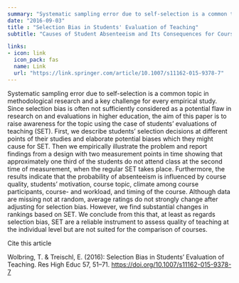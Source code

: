 ```yaml
---
summary: "Systematic sampling error due to self-selection is a common topic in methodological research and a key challenge for every empirical study. Since selection bias is often not sufficiently considered as a potential flaw in research on and evaluations in higher education, the aim of this paper is to raise awareness for the topic using the case of students’ evaluations of teaching (SET). First, we ..."
date: "2016-09-03"
title : "Selection Bias in Students' Evaluation of Teaching"
subtitle: "Causes of Student Absenteeism and Its Consequences for Course Ratings and Rankings"

links:
- icon: link
  icon_pack: fas
  name: Link
  url: "https://link.springer.com/article/10.1007/s11162-015-9378-7"
---
```





Systematic sampling error due to self-selection is a common topic in methodological research and a key challenge for every empirical study. Since selection bias is often not sufficiently considered as a potential flaw in research on and evaluations in higher education, the aim of this paper is to raise awareness for the topic using the case of students’ evaluations of teaching (SET). First, we describe students’ selection decisions at different points of their studies and elaborate potential biases which they might cause for SET. Then we empirically illustrate the problem and report findings from a design with two measurement points in time showing that approximately one third of the students do not attend class at the second time of measurement, when the regular SET takes place. Furthermore, the results indicate that the probability of absenteeism is influenced by course quality, students’ motivation, course topic, climate among course participants, course- and workload, and timing of the course. Although data are missing not at random, average ratings do not strongly change after adjusting for selection bias. However, we find substantial changes in rankings based on SET. We conclude from this that, at least as regards selection bias, SET are a reliable instrument to assess quality of teaching at the individual level but are not suited for the comparison of courses.

Cite this article

Wolbring, T. & Treischl, E. (2016): Selection Bias in Students’ Evaluation of Teaching. Res High Educ 57, 51–71. https://doi.org/10.1007/s11162-015-9378-7